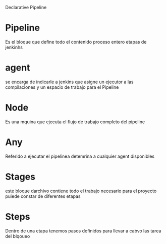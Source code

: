 Declarative Pipeline
# Pipeline 
Es el bloque que define todo el contenido proceso entero etapas de jenkinhs
# agent
se encarga de indicarle a jenkins que asigne un ejecutor a las compilaciones y un espacio de trabajo para el Pipeline
# Node
Es una mquina que ejecuta el flujo de trabajo completo del pipeline
# Any
Referido a ejecutar el pipelinea detemrina a cualquier agent disponibles
# Stages
este bloque darchivo contiene todo el trabajo necesario para el proyecto puiede constar de diferentes etapas
# Steps
 Dentro de una etapa tenemos pasos definidos para llevar a cabvo las tarea del blqoueo
